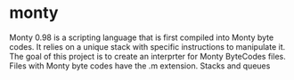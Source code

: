 # monty
Monty 0.98 is a scripting language that is first compiled into Monty byte codes.
It relies on a unique stack with specific instructions to manipulate it. The goal of this project is to create an interprter for Monty ByteCodes files. Files with Monty byte codes have the .m extension.
Stacks and queues
